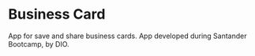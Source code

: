 # Business Card

App for save and share business cards. App developed during Santander Bootcamp, by DIO.
